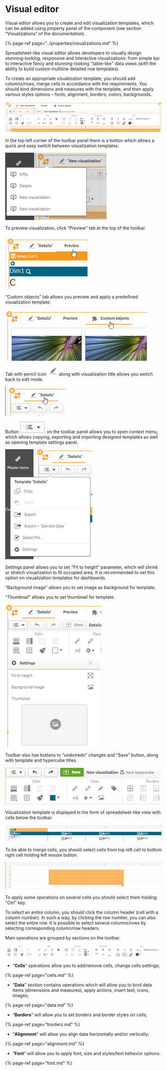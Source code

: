 # Visual editor

Visual editor allows you to create and edit visualization templates, which can be added using property panel of the component \(see section “Visualizations” of the documentation\).

{% page-ref page="../properties/visualizations.md" %}

Spreadsheet-like visual editor allows developers to visually design stunning-looking, responsive and interactive visualizations: from simple kpi to interactive fancy and stunning-looking "table-like" data views \(with the ability to build custom multiline detailed row templates\).

To create an appropriate visualization template, you should add columns/rows, merge cells in accordance with the requirements. You should bind dimensions and measures with the template, and then apply various styles options – fonts, alignment, borders, colors, backgrounds.

![](../.gitbook/assets/visualeditor1.png)

In the top left corner of the toolbar panel there is a button which allows a quick and easy switch between visualization templates.

![](../.gitbook/assets/image%20%2883%29.png)

To preview visualization, click “Preview” tab at the top of the toolbar.

![](../.gitbook/assets/image%20%2818%29.png)

“Custom objects” tab allows you preview and apply a predefined visualization template.

![](../.gitbook/assets/image%20%2864%29.png)

Tab with pencil icon ![](../.gitbook/assets/image%20%2899%29.png)along with visualization title allows you switch back to edit mode.

![](../.gitbook/assets/image%20%287%29.png)

Button ![](../.gitbook/assets/image%20%2877%29.png) on the toolbar panel allows you to open context menu, which allows copying, exporting and importing designed templates as well as opening template settings panel.

![](../.gitbook/assets/image%20%2887%29.png)


Settings panel allows you to set “Fit to height” parameter, which will shrink or stretch visualization to fit occupied area. It is recommended to set this option on visualization templates for dashboards.

“Background image” allows you to set image as background for template. 

“Thumbnail” allows you to set thumbnail for template.

![](../.gitbook/assets/image%20%2826%29.png)

Toolbar also has buttons to “undo/redo” changes and “Save” button, along with template and hypercube titles.

![](../.gitbook/assets/image%20%2835%29.png)

Visualization template is displayed in the form of spreadsheet-like view with cells below the toolbar.

![](../.gitbook/assets/image%20%2832%29.png)

To be able to merge cells, you should select cells from top left cell to bottom right cell holding left mouse button.

![](../.gitbook/assets/image%20%28114%29.png)


To apply some operations on several cells you should select them holding "Ctrl" key.

To select an entire column, you should click the column header \(cell with a column number\). In such a way, by clicking the row number, you can also select the entire row. It is possible to select several columns/rows by selecting corresponding column/row headers.

Main operations are grouped by sections on the toolbar:

![](../.gitbook/assets/visualeditortoolbar.png)

*  “**Cells**” operations allow you to add/remove cells, change cells settings;

{% page-ref page="cells.md" %}

*  “**Data**” section contains operations which will allow you to bind data items \(dimensions and measures\), apply actions, insert text, icons, images;

{% page-ref page="data.md" %}

*  “**Borders**” will allow you to set borders and border styles on cells;

{% page-ref page="borders.md" %}

*  “**Alignment**” will allow you align data horizontally and/or vertically;

{% page-ref page="alignment.md" %}

*  “**Font**” will allow you to apply font, size and styles/text behavior options.

{% page-ref page="font.md" %}

